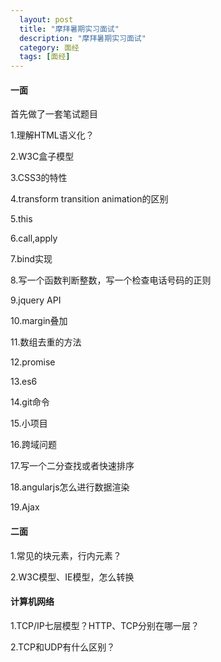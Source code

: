 ```yaml
---
  layout: post
  title: "摩拜暑期实习面试"
  description: "摩拜暑期实习面试"
  category: 面经
  tags: [面经]
---
```


#### 一面

首先做了一套笔试题目

1.理解HTML语义化？

2.W3C盒子模型

3.CSS3的特性

4.transform transition animation的区别

5.this

6.call,apply

7.bind实现

8.写一个函数判断整数，写一个检查电话号码的正则

9.jquery API

10.margin叠加

11.数组去重的方法

12.promise

13.es6

14.git命令

15.小项目

16.跨域问题

17.写一个二分查找或者快速排序

18.angularjs怎么进行数据渲染

19.Ajax

#### 二面

1.常见的块元素，行内元素？

2.W3C模型、IE模型，怎么转换

#### 计算机网络

1.TCP/IP七层模型？HTTP、TCP分别在哪一层？

2.TCP和UDP有什么区别？
